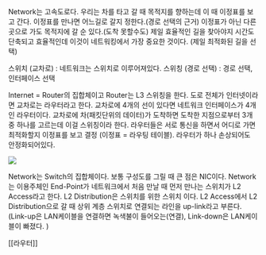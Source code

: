 Network는 고속도로다.
우리는 차를 타고 갈 때 목적지를 향하는데 이 때 이정표를 보고 간다.
이정표를 만나면 어느길로 갈지 정한다.(경로 선택의 근거)
이정표가 아닌 다른곳으로 가도 목적지에 갈 순 있다.(도착 못할수도)
제일 효율적인 길을 찾아야지 시간도 단축되고 효율적인데 이것이 네트워킹에서 가장 중요한 것이다. (제일 최적화된 길을 선택)

스위치 (교차로) : 네트워크는 스위치로 이루어져있다.
스위칭 (경로 선택) : 경로 선택, 인터페이스 선택

Internet = Router의 집합체이고 Router는 L3 스위칭을 한다. 
도로 전체가 인터넷이라면 교차로는 라우터라고 한다. 교차로에 4개의 선이 있다면 네트워크 인터페이스가 4개인 라우터이다. 교차로에 차(패킷단위의 데이터)가 도착하면 도착한 지점으로부터 3개중 하나를 고르는데 이걸 스위칭이라 한다. 라우터들은 서로 통신을 하면서 어디로 가면 최적화할지 이정표를 보고 결정 (이정표 = 라우팅 테이블). 라우터가 하나 손상되어도 안정화되어있다.

![](https://i.imgur.com/57I98R5.jpg)

Network는 Switch의 집합체이다.  보통 구성도를 그릴 때 큰 점은 NIC이다. 
Network는 이용주체인 End-Point가 네트워크에서 처음 만날 때 먼저 만나는 스위치가 L2 Access라고 한다. L2 Distribution은 스위치를 위한 스위치 이다. L2 Access에서 L2 Distribution으로 갈 때 상위 계층 스위치로 연결되는 라인을 up-link라고 부른다. (Link-up은 LAN케이블을 연결하면 녹색불이 들어오는(연결), Link-down은 LAN케이블이 빠졌다. )

[[라우터]]